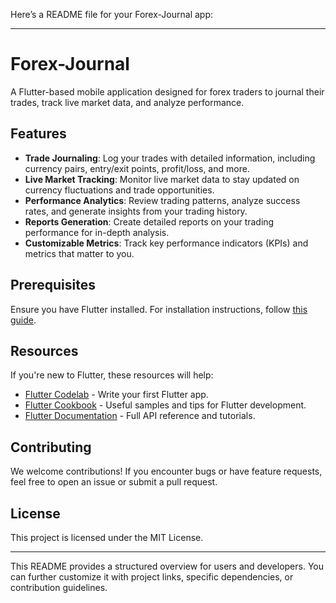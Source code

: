 Here’s a README file for your Forex-Journal app:

---

# Forex-Journal

A Flutter-based mobile application designed for forex traders to journal their trades, track live market data, and analyze performance.

## Features
- **Trade Journaling**: Log your trades with detailed information, including currency pairs, entry/exit points, profit/loss, and more.
- **Live Market Tracking**: Monitor live market data to stay updated on currency fluctuations and trade opportunities.
- **Performance Analytics**: Review trading patterns, analyze success rates, and generate insights from your trading history.
- **Reports Generation**: Create detailed reports on your trading performance for in-depth analysis.
- **Customizable Metrics**: Track key performance indicators (KPIs) and metrics that matter to you.

## Prerequisites
Ensure you have Flutter installed. For installation instructions, follow [this guide](https://docs.flutter.dev/get-started/install).

## Resources
If you're new to Flutter, these resources will help:

- [Flutter Codelab](https://docs.flutter.dev/get-started/codelab) - Write your first Flutter app.
- [Flutter Cookbook](https://docs.flutter.dev/cookbook) - Useful samples and tips for Flutter development.
- [Flutter Documentation](https://docs.flutter.dev) - Full API reference and tutorials.

## Contributing
We welcome contributions! If you encounter bugs or have feature requests, feel free to open an issue or submit a pull request.

## License
This project is licensed under the MIT License.

---

This README provides a structured overview for users and developers. You can further customize it with project links, specific dependencies, or contribution guidelines.